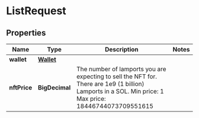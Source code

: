 

# ListRequest


## Properties

Name | Type | Description | Notes
------------ | ------------- | ------------- | -------------
**wallet** | [**Wallet**](Wallet.md) |  | 
**nftPrice** | **BigDecimal** |  The number of lamports you are expecting to sell the NFT for.  There are 1e9 (1 billion) Lamports in a SOL.    Min price: 1   Max price: 18446744073709551615  | 



